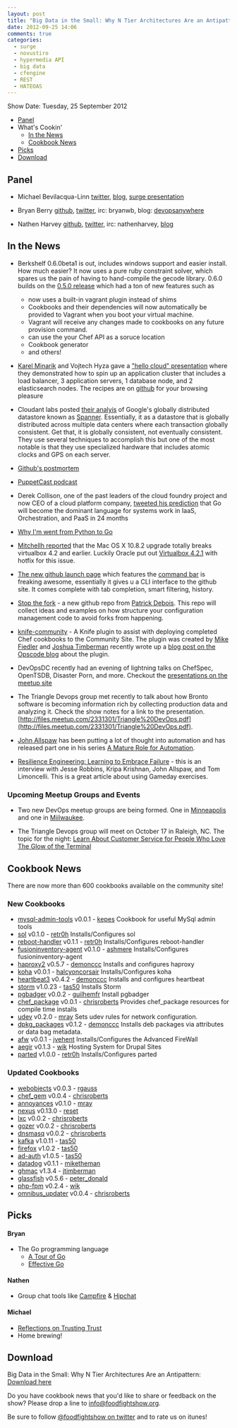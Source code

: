 ```yaml
---
layout: post
title: "Big Data in the Small: Why N Tier Architectures Are an Antipattern"
date: 2012-09-25 14:06
comments: true
categories: 
  - surge
  - novustiro
  - hypermedia API
  - big data
  - cfengine
  - REST
  - HATEOAS
---
```

Show Date:  Tuesday, 25 September 2012

* [Panel](http://foodfightshow.org/2012/09/big-data-in-the-small-why-n-tier-architectures-are-an-antipattern.html#panel)
* What's Cookin'
  * [In the News](http://foodfightshow.org/2012/09/big-data-in-the-small-why-n-tier-architectures-are-an-antipattern.html#news)
  * [Cookbook News](http://foodfightshow.org/2012/09/big-data-in-the-small-why-n-tier-architectures-are-an-antipattern.html#cookbooks)
* [Picks](http://foodfightshow.org/2012/09/big-data-in-the-small-why-n-tier-architectures-are-an-antipattern.html#picks)
* [Download](http://traffic.libsyn.com/foodfight/Food-Fight-Show-28-BigData.mp3)

<!-- more -->

Panel<a name="panel"></a>
-----

* Michael Bevilacqua-Linn [twitter](http://twitter.com/novustiro), [blog](http://mblinn.com/), [surge presentation](http://omniti.com/surge/2012/sessions/big-data-in-the-small-why-n-tier-architectures-are-an-antipattern)

* Bryan Berry [github](http://github.com/bryanwb), [twitter](http://twitter.com/bryanwb), irc: bryanwb, blog: [devopsanywhere](http://devopsanywhere.blogspot.com)
* Nathen Harvey [github](http://github.com/nathenharvey), [twitter](http://twitter.com/nathenharvey), irc: nathenharvey, [blog](http://nathenharvey.com)

In the News<a name="news"></a>
-----------

* Berkshelf 0.6.0beta1 is out, includes windows support and easier
  install. How much easier? It now uses a pure ruby constraint
  solver, which spares us the pain of having to hand-compile the
  gecode library. 0.6.0 builds on the [0.5.0 release](http://lists.opscode.com/sympa/arc/chef/2012-09/msg00258.html) which had a ton of
  new features such as
  * now uses a built-in vagrant plugin instead of shims
  * Cookbooks and their dependencies will now automatically be provided to Vagrant when you boot your virtual machine.
  * Vagrant will receive any changes made to cookbooks on any future
    provision command.
  * can use the your Chef API as a soruce location
  * Cookbook generator
  * and others!

* [Karel Minarik](http://www.karmi.cz) and Vojtech Hyza gave a
["hello cloud" presentation](http://www.slideshare.net/karmi/shells-kitchen-infrastructure-as-code-webexpo-2012)
where they demonstrated how to spin up an application cluster that
includes a load balancer, 3 application servers, 1 database node, and
2 elasticsearch nodes. The recipes are on
[github](https://github.com/karmi/chef-hello-cloud/) for your browsing pleasure

* Cloudant labs posted
  [their analyis](https://cloudant.com/blog/cloudant-labs-on-google-spanner/)
  of Google's globally distributed datastore known as
  [Spanner](https://cloudant.com/blog/cloudant-labs-on-google-spanner/).
  Essentially, it as a datastore that is globally distributed across
  multiple data centers where each transaction globally consistent. Get that, it is
  globally consistent, not eventually consistent. They use several
  techniques to accomplish this but one of the most notable is that
  they use specialized hardware that includes atomic clocks and GPS on
  each server.

* [Github's postmortem](https://github.com/blog/1261-github-availability-this-week)

* [PuppetCast podcast](http://puppetlabs.com/resources/podcasts/)

* Derek Collison, one of the past leaders of the cloud foundry project
and now CEO of a cloud platform company,
[tweeted his prediction](https://twitter.com/derekcollison/status/245522124666716160)
that Go will become the dominant
language for systems work in IaaS, Orchestration, and PaaS in 24 months

* [Why I'm went from Python to Go](http://jordanorelli.tumblr.com/post/31533769172/why-i-went-from-python-to-go-and-not-node-js)
* [Mitchellh reported](https://twitter.com/mitchellh/status/248515077777522690)
that the Mac OS X 10.8.2 upgrade totally breaks virtualbox 4.2 and
earlier. Luckily Oracle put out
[Virtualbox 4.2.1](https://www.virtualbox.org/wiki/Downloads) with
hotfix for this issue.

* [The new github launch page](https://github.com/blog/1267-github-launch-page)
  which features the
  [command bar](https://github.com/blog/1264-introducing-the-command-bar)
  is freaking awesome, essentially it gives u a CLI interface to the
  github site. It comes complete with tab completion, smart filtering,
  history.


* [Stop the fork](https://github.com/jedi4ever/stop-the-fork) - a new github repo from [Patrick Debois](https://github.com/jedi4ever).  This repo will collect ideas and examples on how structure your configuration management code to avoid forks from happening.

* [knife-community](https://github.com/miketheman/knife-community) - A Knife plugin to assist with deploying completed Chef cookbooks to the Community Site.  The plugin was created by [Mike Fiedler](https://github.com/miketheman) and [Joshua Timberman](http://github.com/jtimberman) recently wrote up a [blog post on the Opscode blog](http://www.opscode.com/blog/2012/09/17/community-authored-plugin-knife-community-release/) about the plugin.

* DevOpsDC recently had an evening of lightning talks on ChefSpec, OpenTSDB, Disaster Porn, and more.  Checkout the [presentations on the meetup site](http://www.meetup.com/DevOpsDC/pages/September_2012_Recap/)

* The Triangle Devops group met recently to talk about how Bronto software is becoming information rich  by collecting production data and analyzing it.  Check the show notes for a link to the presentation.  [http://files.meetup.com/2331301/Triangle%20DevOps.pdf](http://files.meetup.com/2331301/Triangle%20DevOps.pdf).

* [John Allspaw](http://twitter.com/allspaw) has been putting a lot of thought into automation and has released part one in his series [A Mature Role for Automation](http://www.kitchensoap.com/2012/09/21/a-mature-role-for-automation-part-i/).

* [Resilience Engineering: Learning to Embrace Failure](http://queue.acm.org/detail.cfm?id=2371297) - this is an interview with Jesse Robbins, Kripa Krishnan, John Allspaw, and Tom Limoncelli.  This is a great article about using Gameday exercises.



### Upcoming Meetup Groups and Events

* Two new DevOps meetup groups are being formed.  One in [Minneapolis](http://www.meetup.com/DevOps-Minneapolis/) and one in [Miilwaukee](http://www.meetup.com/DevOps-Milwaukee/).

* The Triangle Devops group will meet on October 17 in Raleigh, NC.  The topic for the night:  [Learn About Customer Service for People Who Love The Glow of the Terminal](http://www.meetup.com/Triangle-DevOps/events/82806542/)

Cookbook News<a name="cookbooks"></a>
-------------
There are now more than 600 cookbooks available on the community site!

### New Cookbooks

* [mysql-admin-tools](http://community.opscode.com/cookbooks/mysql-admin-tools) v0.0.1 - [kepes](http://community.opscode.com/users/kepes)
Cookbook for useful MySql admin tools
* [sol](http://community.opscode.com/cookbooks/sol) v0.1.0 - [retr0h](http://community.opscode.com/users/retr0h)
Installs/Configures sol
* [reboot-handler](http://community.opscode.com/cookbooks/reboot-handler) v0.1.1 - [retr0h](http://community.opscode.com/users/retr0h)
Installs/Configures reboot-handler
* [fusioninventory-agent](http://community.opscode.com/cookbooks/fusioninventory-agent) v0.1.0 - [ashmere](http://community.opscode.com/users/ashmere)
Installs/Configures fusioninventory-agent
* [haproxy2](http://community.opscode.com/cookbooks/haproxy2) v0.5.7 - [demonccc](http://community.opscode.com/users/demonccc)
Installs and configures haproxy
* [koha](http://community.opscode.com/cookbooks/koha) v0.0.1 - [halcyoncorsair](http://community.opscode.com/users/halcyoncorsair)
Installs/Configures koha
* [heartbeat3](http://community.opscode.com/cookbooks/heartbeat3) v0.4.2 - [demonccc](http://community.opscode.com/users/demonccc)
Installs and configures heartbeat
* [storm](http://community.opscode.com/cookbooks/storm) v1.0.23 - [tas50](http://community.opscode.com/users/tas50)
Installs Storm
* [pgbadger](http://community.opscode.com/cookbooks/pgbadger) v0.0.2 - [guilhemfr](http://community.opscode.com/users/guilhemfr)
Install pgbadger
* [chef_package](http://community.opscode.com/cookbooks/chef_package) v0.0.1 - [chrisroberts](http://community.opscode.com/users/chrisroberts)
Provides chef_package resources for compile time installs
* [udev](http://community.opscode.com/cookbooks/udev) v0.2.0 - [mray](http://community.opscode.com/users/mray)
Sets udev rules for network configuration.
* [dpkg_packages](http://community.opscode.com/cookbooks/dpkg_packages) v0.1.2 - [demonccc](http://community.opscode.com/users/demonccc)
Installs deb packages via attributes or data bag metadata.
* [afw](http://community.opscode.com/cookbooks/afw) v0.0.1 - [jvehent](http://community.opscode.com/users/jvehent)
Installs/Configures the Advanced FireWall
* [aegir](http://community.opscode.com/cookbooks/aegir) v0.1.3 - [wik](http://community.opscode.com/users/wik)
Hosting System for Drupal Sites
* [parted](http://community.opscode.com/cookbooks/parted) v1.0.0 - [retr0h](http://community.opscode.com/users/retr0h)
Installs/Configures parted

### Updated Cookbooks
* [webobjects](http://community.opscode.com/cookbooks/webobjects) v0.0.3 - [rgauss](http://community.opscode.com/users/rgauss)
* [chef_gem](http://community.opscode.com/cookbooks/chef_gem) v0.0.4 - [chrisroberts](http://community.opscode.com/users/chrisroberts)
* [annoyances](http://community.opscode.com/cookbooks/annoyances) v0.1.0 - [mray](http://community.opscode.com/users/mray)
* [nexus](http://community.opscode.com/cookbooks/nexus) v0.13.0 - [reset](http://community.opscode.com/users/reset)
* [lxc](http://community.opscode.com/cookbooks/lxc) v0.0.2 - [chrisroberts](http://community.opscode.com/users/chrisroberts)
* [gozer](http://community.opscode.com/cookbooks/gozer) v0.0.2 - [chrisroberts](http://community.opscode.com/users/chrisroberts)
* [dnsmasq](http://community.opscode.com/cookbooks/dnsmasq) v0.0.2 - [chrisroberts](http://community.opscode.com/users/chrisroberts)
* [kafka](http://community.opscode.com/cookbooks/kafka) v1.0.11 - [tas50](http://community.opscode.com/users/tas50)
* [firefox](http://community.opscode.com/cookbooks/firefox) v1.0.2 - [tas50](http://community.opscode.com/users/tas50)
* [ad-auth](http://community.opscode.com/cookbooks/ad-auth) v1.0.5 - [tas50](http://community.opscode.com/users/tas50)
* [datadog](http://community.opscode.com/cookbooks/datadog) v0.1.1 - [miketheman](http://community.opscode.com/users/miketheman)
* [ghmac](http://community.opscode.com/cookbooks/ghmac) v1.3.4 - [jtimberman](http://community.opscode.com/users/jtimberman)
* [glassfish](http://community.opscode.com/cookbooks/glassfish) v0.5.6 - [peter_donald](http://community.opscode.com/users/peter_donald)
* [php-fpm](http://community.opscode.com/cookbooks/php-fpm) v0.2.4 - [wik](http://community.opscode.com/users/wik)
* [omnibus_updater](http://community.opscode.com/cookbooks/omnibus_updater) v0.0.4 - [chrisroberts](http://community.opscode.com/users/chrisroberts)

Picks<a name="picks"></a>
-----

#### Bryan

* The Go programming language
  * [A Tour of Go](http://tour.golang.org)
  * [Effective Go](http://golang.org/doc/effective_go.html)

#### Nathen

* Group chat tools like [Campfire](http://campfirenow.com/) & [Hipchat](https://opscode.hipchat.com/home)

#### Michael

* [Reflections on Trusting Trust](http://cm.bell-labs.com/who/ken/trust.html)
* Home brewing!

Download
--------

Big Data in the Small: Why N Tier Architectures Are an Antipattern:  [Download here](http://traffic.libsyn.com/foodfight/Food-Fight-Show-28-BigData.mp3)

Do you have cookbook news that you'd like to share or feedback on the show?  Please drop a line to [info@foodfightshow.org](mailto:info@foodfightshow.org).

Be sure to follow [@foodfightshow on twitter](http://twitter.com/foodfightshow) and to rate us on itunes!

